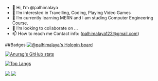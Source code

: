 - 👋 Hi, I’m @palhimalaya
- 👀 I’m interested in Travelling, Coding, Playing Video Games
- 🌱 I’m currently learning MERN and I am studing Computer Engineering Course.
- 💞️ I’m looking to collaborate on ...
- 📫 How to reach me Contact info: (palhimalaya123@gmail.com)

##Badges
[![@palhimalaya's Holopin board](https://holopin.me/palhimalaya)](https://holopin.io/@palhimalaya)


[![Anurag's GitHub stats](https://github-readme-stats.vercel.app/api?username=palhimalaya)](https://github.com/anuraghazra/github-readme-stats)


[![Top Langs](https://github-readme-stats.vercel.app/api/top-langs/?username=palhimalaya&layout=compact)](https://github.com/anuraghazra/github-readme-stats)

<a href="https://github.com/anuraghazra/github-readme-stats">
  <img align="center" src="https://github-readme-stats.vercel.app/api/pin/?username=palhimalaya&repo=github-readme-stats" />
</a>
<a href="https://github.com/anuraghazra/convoychat">
  <img align="center" src="https://github-readme-stats.vercel.app/api/pin/?username=palhimalaya&repo=convoychat" />
</a>
<!---
palhimalaya/palhimalaya is a ✨ special ✨ repository because its `README.md` (this file) appears on your GitHub profile.
You can click the Preview link to take a look at your changes.
--->





